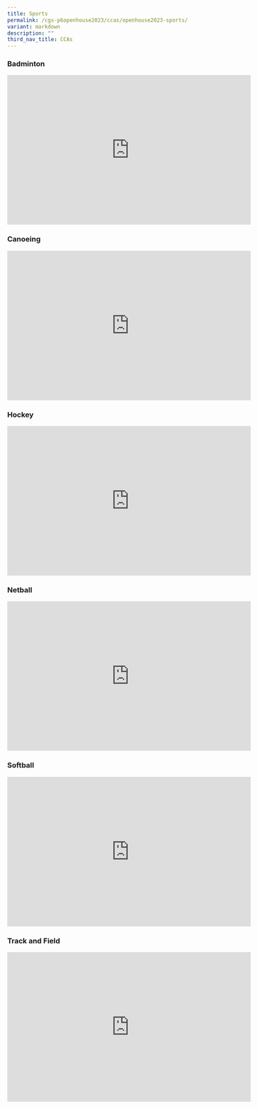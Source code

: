 ```yaml
---
title: Sports
permalink: /cgs-p6openhouse2023/ccas/openhouse2023-sports/
variant: markdown
description: ""
third_nav_title: CCAs
---
```

### Badminton
<iframe allowfullscreen="true" height="344" width="560" frameborder="0" src="https://docs.google.com/presentation/d/e/2PACX-1vSNjr0FAAXMKEyAgujN9NM3yl8OcUgKal-EVGa7i0vgnLUuChUx3GV8qJPmoCY-ZOaxjbciwQCcpZ1k/embed?start=false&amp;loop=false&amp;delayms=3000"></iframe>


### Canoeing
<iframe allowfullscreen="true" height="344" width="560" frameborder="0" src="https://docs.google.com/presentation/d/e/2PACX-1vTXQ7e9hm_g4KgY-6IW7o5UKLjdUMpRvFTI4NPJ3ZKxZLDPl-0Bs4LBh224cvzlnSlu3wm7FreB8qlR/embed?start=false&amp;loop=false&amp;delayms=3000"></iframe>


### Hockey
<iframe allowfullscreen="true" height="344" width="560" frameborder="0" src="https://docs.google.com/presentation/d/e/2PACX-1vSZCRh50tygvkKlxHdNrwKE8BBud7YQR668BHEaLfcdy8VvVC_4kktOtyzrElQdeJZwp7hX6oUKH3TZ/embed?start=false&amp;loop=false&amp;delayms=3000"></iframe>


### Netball
<iframe allowfullscreen="true" height="344" width="560" frameborder="0" src="https://docs.google.com/presentation/d/e/2PACX-1vTTmSVmXikecMceIQajPiGqtwPziNMqb6xpDA0Q6DfPohIee14PLU8DbfRoKTR189mn7uU4lvRhkdIV/embed?start=false&amp;loop=false&amp;delayms=3000"></iframe>


### Softball
<iframe allowfullscreen="true" height="344" width="560" frameborder="0" src="https://docs.google.com/presentation/d/e/2PACX-1vSYIQYNui-sWSH7uSEnw1riu6qv2uZflvgrOtRrr9N3JhYbxfn0VijhF6Fqk1oyzskYUWAkPwpc53Vd/embed?start=false&amp;loop=false&amp;delayms=3000"></iframe>


### Track and Field
<iframe allowfullscreen="true" height="344" width="560" frameborder="0" src="https://docs.google.com/presentation/d/e/2PACX-1vTAYSh0bE8-szsyFvAP3w4IwQvviDRKPjsP6QiAFObwsGQKsPyiebCKjaEJ8_GhfLNOlTVO1S6N3wJz/embed?start=false&amp;loop=false&amp;delayms=3000"></iframe>